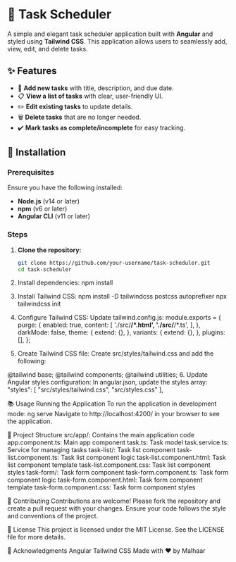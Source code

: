# 🌟 Task Scheduler

A simple and elegant task scheduler application built with **Angular** and styled using **Tailwind CSS**. This application allows users to seamlessly add, view, edit, and delete tasks.

## ✨ Features

- 📝 **Add new tasks** with title, description, and due date.
- 📋 **View a list of tasks** with clear, user-friendly UI.
- ✏️ **Edit existing tasks** to update details.
- 🗑️ **Delete tasks** that are no longer needed.
- ✔️ **Mark tasks as complete/incomplete** for easy tracking.

## 🚀 Installation

### Prerequisites

Ensure you have the following installed:

- **Node.js** (v14 or later)
- **npm** (v6 or later)
- **Angular CLI** (v11 or later)

### Steps

1. **Clone the repository:**
   ```sh
   git clone https://github.com/your-username/task-scheduler.git
   cd task-scheduler
2. Install dependencies:
npm install
3. Install Tailwind CSS:
npm install -D tailwindcss postcss autoprefixer
npx tailwindcss init

4. Configure Tailwind CSS:
Update tailwind.config.js:
module.exports = {
  purge: {
    enabled: true,
    content: [
      './src/**/*.html',
      './src/**/*.ts',
    ],
  },
  darkMode: false,
  theme: {
    extend: {},
  },
  variants: {
    extend: {},
  },
  plugins: [],
};

5. Create Tailwind CSS file:
Create src/styles/tailwind.css and add the following:

@tailwind base;
@tailwind components;
@tailwind utilities;
6. Update Angular styles configuration:
In angular.json, update the styles array:
"styles": [
  "src/styles/tailwind.css",
  "src/styles.css"
],

📚 Usage
Running the Application
To run the application in development mode:
ng serve
Navigate to http://localhost:4200/ in your browser to see the application.

📂 Project Structure
src/app/: 
Contains the main application code
app.component.ts: 
Main app component
task.ts: 
Task model
task.service.ts: 
Service for managing tasks
task-list/:
Task list component
task-list.component.ts: 
Task list component logic
task-list.component.html:
Task list component template
task-list.component.css:
Task list component styles
task-form/: 
Task form component
task-form.component.ts:
Task form component logic
task-form.component.html: 
Task form component template
task-form.component.css: 
Task form component styles



🤝 Contributing
Contributions are welcome! Please fork the repository and create a pull request with your changes. Ensure your code follows the style and conventions of the project.

📄 License
This project is licensed under the MIT License. See the LICENSE file for more details.

🙏 Acknowledgments
Angular
Tailwind CSS
Made with ❤️ by Malhaar
